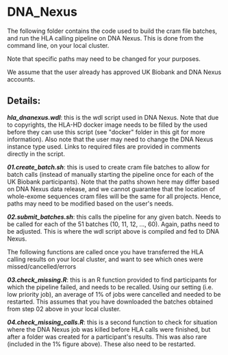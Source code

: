 # DNA_Nexus

The following folder contains the code used to build the cram file batches, and run the HLA calling pipeline on DNA Nexus. This is done from the command line, on your local cluster.

Note that specific paths may need to be changed for your purposes. 

We assume that the user already has approved UK Biobank and DNA Nexus accounts.

## Details:

***hla_dnanexus.wdl***: this is the wdl script used in DNA Nexus. Note that due to copyrights, the HLA-HD docker image needs to be filled by the used before they can use this script (see "docker" folder in this git for more information). Also note that the user may need to change the DNA Nexus instance type used. Links to required files are provided in comments directly in the script.

***01.create_batch.sh***: this is used to create cram file batches to allow for batch calls (instead of manually starting the pipeline once for each of the UK Biobank participants). Note that the paths shown here may differ based on DNA Nexus data release, and we cannot guarantee that the location of whole-exome sequences cram files will be the same for all projects. Hence, paths may need to be modified based on the user's needs.

***02.submit_batches.sh***: this calls the pipeline for any given batch. Needs to be called for each of the 51 batches (10, 11, 12, ..., 60). Again, paths need to be adjusted. This is where the wdl script above is compiled and fed to DNA Nexus.

The following functions are called once you have transferred the HLA calling results on your local cluster, and want to see which ones were missed/cancelled/errors

***03.check_missing.R***: this is an R function provided to find participants for which the pipeline failed, and needs to be recalled. Using our setting (i.e. low priority job), an average of 1% of jobs were cancelled and needed to be restarted. This assumes that you have downloaded the batches obtained from step 02 above in your local cluster.

***04.check_missing_calls.R***: this is a second function to check for situation where the DNA Nexus job was killed before HLA calls were finished, but after a folder was created for a participant's results. This was also rare (included in the 1% figure above). These also need to be restarted.
